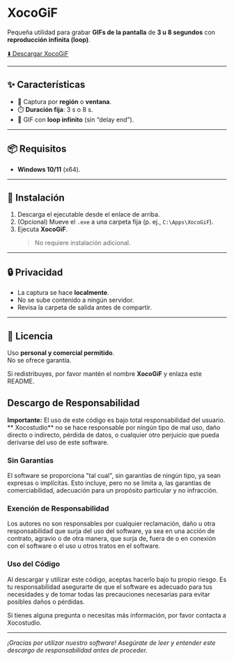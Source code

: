 # XocoGiF

Pequeña utilidad para grabar **GIFs de la pantalla** de **3 u 8 segundos** con **reproducción infinita (loop)**.

[⬇️ Descargar XocoGiF](https://drive.google.com/file/d/1taqTjpYIAds_PZaOOI2lsRPKjjCrvzhJ/view?usp=sharing)

---

## ✨ Características

- 🎯 Captura por **región** o **ventana**.  
- ⏱️ **Duración fija**: 3 s o 8 s.  
- 🔁 GIF con **loop infinito** (sin “delay end”).  

---

## 📦 Requisitos

- **Windows 10/11** (x64).  

---

## 🚀 Instalación

1. Descarga el ejecutable desde el enlace de arriba.  
2. (Opcional) Mueve el `.exe` a una carpeta fija (p. ej., `C:\Apps\XocoGiF`).  
3. Ejecuta **XocoGiF**.  
   > No requiere instalación adicional.  

---

## 🔒 Privacidad

- La captura se hace **localmente**.  
- No se sube contenido a ningún servidor.  
- Revisa la carpeta de salida antes de compartir.  

---

## 📜 Licencia

Uso **personal y comercial permitido**.  
No se ofrece garantía.  

Si redistribuyes, por favor mantén el nombre **XocoGiF** y enlaza este README.  


## Descargo de Responsabilidad

**Importante:** El uso de este código es bajo total responsabilidad del usuario. ** Xocostudio** no se hace responsable por ningún tipo de mal uso, daño directo o indirecto, pérdida de datos, o cualquier otro perjuicio que pueda derivarse del uso de este software.

### Sin Garantías

El software se proporciona "tal cual", sin garantías de ningún tipo, ya sean expresas o implícitas. Esto incluye, pero no se limita a, las garantías de comerciabilidad, adecuación para un propósito particular y no infracción.

### Exención de Responsabilidad

Los autores no son responsables por cualquier reclamación, daño u otra responsabilidad que surja del uso del software, ya sea en una acción de contrato, agravio o de otra manera, que surja de, fuera de o en conexión con el software o el uso u otros tratos en el software.

### Uso del Código

Al descargar y utilizar este código, aceptas hacerlo bajo tu propio riesgo. Es tu responsabilidad asegurarte de que el software es adecuado para tus necesidades y de tomar todas las precauciones necesarias para evitar posibles daños o pérdidas.



Si tienes alguna pregunta o necesitas más información, por favor contacta a Xocostudio.

---

*¡Gracias por utilizar nuestro software! Asegúrate de leer y entender este descargo de responsabilidad antes de proceder.*



